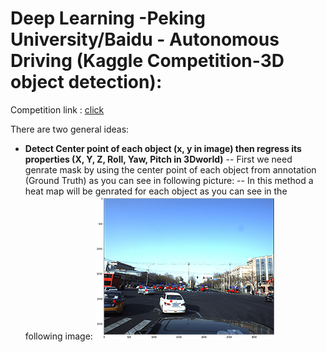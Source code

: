 # Deep Learning -Peking University/Baidu - Autonomous Driving (Kaggle Competition-3D object detection):
Competition link : [click](https://www.kaggle.com/c/pku-autonomous-driving)

There are two general ideas:
 - **Detect Center point of each object (x, y in image) then regress its properties (X, Y, Z, Roll, Yaw, Pitch in 3Dworld)**
 -- First we need genrate mask by using the center point of each object from annotation (Ground Truth) as you can see in following picture:
 -- In this method a heat map will be genrated for each object as you can see in the following image:
![enter image description here](./doc/images/center_of_objects_1.png)
